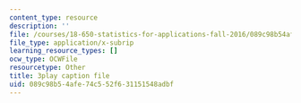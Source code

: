 ```yaml
---
content_type: resource
description: ''
file: /courses/18-650-statistics-for-applications-fall-2016/089c98b54afe74c552f631151548adbf_bFZ-0FH5hfs.srt
file_type: application/x-subrip
learning_resource_types: []
ocw_type: OCWFile
resourcetype: Other
title: 3play caption file
uid: 089c98b5-4afe-74c5-52f6-31151548adbf
---
```

